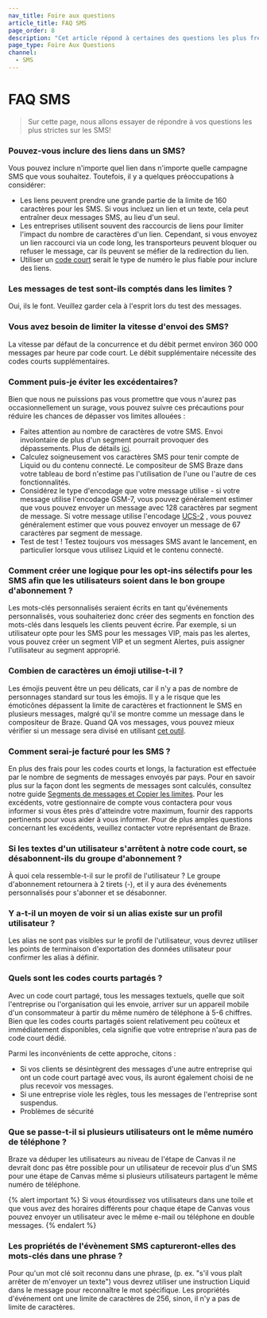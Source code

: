```yaml
---
nav_title: Foire aux questions
article_title: FAQ SMS
page_order: 8
description: "Cet article répond à certaines des questions les plus fréquemment posées lors de la mise en place de campagnes de SMS."
page_type: Foire Aux Questions
channel:
  - SMS
---
```


# FAQ SMS

> Sur cette page, nous allons essayer de répondre à vos questions les plus strictes sur les SMS!

### Pouvez-vous inclure des liens dans un SMS?

Vous pouvez inclure n'importe quel lien dans n'importe quelle campagne SMS que vous souhaitez. Toutefois, il y a quelques préoccupations à considérer:

- Les liens peuvent prendre une grande partie de la limite de 160 caractères pour les SMS. Si vous incluez un lien et un texte, cela peut entraîner deux messages SMS, au lieu d'un seul.
- Les entreprises utilisent souvent des raccourcis de liens pour limiter l'impact du nombre de caractères d'un lien. Cependant, si vous envoyez un lien raccourci via un code long, les transporteurs peuvent bloquer ou refuser le message, car ils peuvent se méfier de la redirection du lien.
- Utiliser un [code court]({{site.baseurl}}/user_guide/message_building_by_channel/sms/phone_numbers/short_and_long_codes/) serait le type de numéro le plus fiable pour inclure des liens.

### Les messages de test sont-ils comptés dans les limites ?

Oui, ils le font. Veuillez garder cela à l'esprit lors du test des messages.

### Vous avez besoin de limiter la vitesse d'envoi des SMS?

La vitesse par défaut de la concurrence et du débit permet environ 360 000 messages par heure par code court. Le débit supplémentaire nécessite des codes courts supplémentaires.

### Comment puis-je éviter les excédentaires?

Bien que nous ne puissions pas vous promettre que vous n'aurez pas occasionnellement un surage, vous pouvez suivre ces précautions pour réduire les chances de dépasser vos limites allouées :

- Faites attention au nombre de caractères de votre SMS. Envoi involontaire de plus d'un segment pourrait provoquer des dépassements. Plus de détails [ici]({{site.baseurl}}/user_guide/message_building_by_channel/sms/campaign/segments/#segment-breakdown).
- Calculez soigneusement vos caractères SMS pour tenir compte de Liquid ou du contenu connecté. Le compositeur de SMS Braze dans votre tableau de bord n'estime pas l'utilisation de l'une ou l'autre de ces fonctionnalités.
- Considérez le type d'encodage que votre message utilise - si votre message utilise l'encodage GSM-7, vous pouvez généralement estimer que vous pouvez envoyer un message avec 128 caractères par segment de message. Si votre message utilise l'encodage [UCS-2](https://en.wikipedia.org/wiki/Universal_Coded_Character_Set) , vous pouvez généralement estimer que vous pouvez envoyer un message de 67 caractères par segment de message.
- Test de test ! Testez toujours vos messages SMS avant le lancement, en particulier lorsque vous utilisez Liquid et le contenu connecté.

### Comment créer une logique pour les opt-ins sélectifs pour les SMS afin que les utilisateurs soient dans le bon groupe d'abonnement ?

Les mots-clés personnalisés seraient écrits en tant qu'événements personnalisés, vous souhaiteriez donc créer des segments en fonction des mots-clés dans lesquels les clients peuvent écrire. Par exemple, si un utilisateur opte pour les SMS pour les messages VIP, mais pas les alertes, vous pouvez créer un segment VIP et un segment Alertes, puis assigner l'utilisateur au segment approprié.

### Combien de caractères un émoji utilise-t-il ?

Les émojis peuvent être un peu délicats, car il n'y a pas de nombre de personnages standard sur tous les émojis. Il y a le risque que les émoticônes dépassent la limite de caractères et fractionnent le SMS en plusieurs messages, malgré qu'il se montre comme un message dans le compositeur de Braze. Quand QA vos messages, vous pouvez mieux vérifier si un message sera divisé en utilisant [cet outil]({{site.baseurl}}/user_guide/message_building_by_channel/sms/campaign/segments/#segment-calculator).

### Comment serai-je facturé pour les SMS ?

En plus des frais pour les codes courts et longs, la facturation est effectuée par le nombre de segments de messages envoyés par pays. Pour en savoir plus sur la façon dont les segments de messages sont calculés, consultez notre guide [Segments de messages et Copier les limites]({{site.baseurl}}/user_guide/message_building_by_channel/sms/campaign/segments/#segment-breakdown). Pour les excédents, votre gestionnaire de compte vous contactera pour vous informer si vous êtes près d'atteindre votre maximum, fournir des rapports pertinents pour vous aider à vous informer. Pour de plus amples questions concernant les excédents, veuillez contacter votre représentant de Braze.

### Si les textes d'un utilisateur s'arrêtent à notre code court, se désabonnent-ils du groupe d'abonnement ?

À quoi cela ressemble-t-il sur le profil de l'utilisateur ? Le groupe d'abonnement retournera à 2 tirets (-), et il y aura des événements personnalisés pour s'abonner et se désabonner.

### Y a-t-il un moyen de voir si un alias existe sur un profil utilisateur ?

Les alias ne sont pas visibles sur le profil de l'utilisateur, vous devrez utiliser les points de terminaison d'exportation des données utilisateur pour confirmer les alias à définir.

### Quels sont les codes courts partagés ?

Avec un code court partagé, tous les messages textuels, quelle que soit l'entreprise ou l'organisation qui les envoie, arriver sur un appareil mobile d'un consommateur à partir du même numéro de téléphone à 5-6 chiffres. Bien que les codes courts partagés soient relativement peu coûteux et immédiatement disponibles, cela signifie que votre entreprise n'aura pas de code court dédié.

Parmi les inconvénients de cette approche, citons :

- Si vos clients se désintègrent des messages d'une autre entreprise qui ont un code court partagé avec vous, ils auront également choisi de ne plus recevoir vos messages.
- Si une entreprise viole les règles, tous les messages de l'entreprise sont suspendus.
- Problèmes de sécurité

### Que se passe-t-il si plusieurs utilisateurs ont le même numéro de téléphone ?

Braze va déduper les utilisateurs au niveau de l'étape de Canvas il ne devrait donc pas être possible pour un utilisateur de recevoir plus d'un SMS pour une étape de Canvas même si plusieurs utilisateurs partagent le même numéro de téléphone.

{% alert important %} Si vous étourdissez vos utilisateurs dans une toile et que vous avez des horaires différents pour chaque étape de Canvas vous pouvez envoyer un utilisateur avec le même e-mail ou téléphone en double messages. {% endalert %}

### Les propriétés de l'évènement SMS captureront-elles des mots-clés dans une phrase ?

Pour qu'un mot clé soit reconnu dans une phrase, (p. ex. "s'il vous plaît arrêter de m'envoyer un texte") vous devrez utiliser une instruction Liquid dans le message pour reconnaître le mot spécifique. Les propriétés d'événement ont une limite de caractères de 256, sinon, il n'y a pas de limite de caractères.

